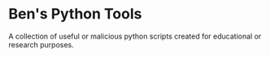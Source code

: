 # Ben's Python Tools
A collection of useful or malicious python scripts created for educational or research purposes.